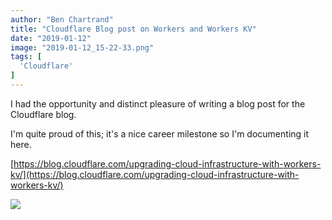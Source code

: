 ```yaml
---
author: "Ben Chartrand"
title: "Cloudflare Blog post on Workers and Workers KV"
date: "2019-01-12"
image: "2019-01-12_15-22-33.png"
tags: [
  'Cloudflare'
]
---
```


I had the opportunity and distinct pleasure of writing a blog post for the Cloudflare blog.

I'm quite proud of this; it's a nice career milestone so I'm documenting it here.

[https://blog.cloudflare.com/upgrading-cloud-infrastructure-with-workers-kv/](https://blog.cloudflare.com/upgrading-cloud-infrastructure-with-workers-kv/)

![](https://liftcodeplay.files.wordpress.com/2019/01/2019-01-12_15-22-33.png?w=1024)
